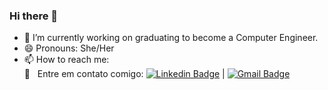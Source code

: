 ### Hi there 👋

- 🔭 I’m currently working on graduating to become a Computer Engineer.
- 😄 Pronouns: She/Her
- 📫 How to reach me: 
 <br/> :email: &nbsp; Entre em contato comigo: [![Linkedin Badge](https://img.shields.io/badge/-MilenaFernandes-blue?style=flat-square&logo=Linkedin&logoColor=white&link=https://www.linkedin.com/in/misefe1964/)](https://www.linkedin.com/in/misefe1964/) 
| 
[![Gmail Badge](https://img.shields.io/badge/-misefe1964@gmail.com-c14438?style=flat-square&logo=Gmail&logoColor=white&link=mailto:misefe1964@gmail.com)](mailto:misefe1964@gmail.com)
